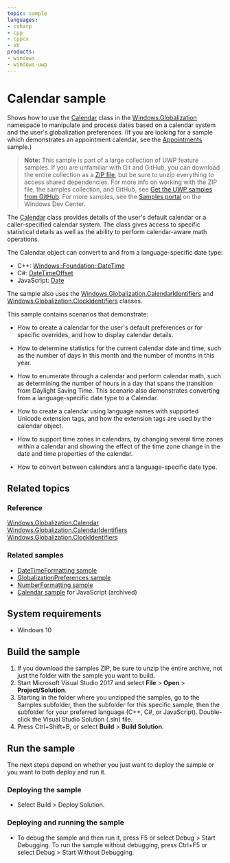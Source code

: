 ```yaml
---
topic: sample
languages:
- csharp
- cpp
- cppcx
- vb
products:
- windows
- windows-uwp
---
```


<!--
  category: GlobalizationAndLocalization
  samplefwlink: http://go.microsoft.com/fwlink/p/?LinkId=624043
-->

# Calendar sample

Shows how to use the [Calendar](http://msdn.microsoft.com/library/windows/apps/br206724) class in the
[Windows.Globalization](https://msdn.microsoft.com/library/windows/apps/windows.globalization.aspx)
namespace to manipulate and process dates based on a calendar system and the user's globalization preferences.
(If you are looking for a sample which demonstrates an appointment calendar, see the [Appointments](../Appointments) sample.)

> **Note:** This sample is part of a large collection of UWP feature samples. 
> If you are unfamiliar with Git and GitHub, you can download the entire collection as a 
> [ZIP file](https://github.com/Microsoft/Windows-universal-samples/archive/master.zip), but be 
> sure to unzip everything to access shared dependencies. For more info on working with the ZIP file, 
> the samples collection, and GitHub, see [Get the UWP samples from GitHub](https://aka.ms/ovu2uq). 
> For more samples, see the [Samples portal](https://aka.ms/winsamples) on the Windows Dev Center. 

The
[Calendar](http://msdn.microsoft.com/library/windows/apps/br206724)
class provides details of the user's default calendar or a caller-specified calendar system.
The class gives access to specific statistical details
as well as the ability to perform calendar-aware math operations.

The Calendar object can convert to and from a language-specific date type:

* C++: [Windows::Foundation::DateTime](https://msdn.microsoft.com/library/windows/apps/windows.foundation.datetime.aspx)
* C#: [DateTimeOffset](http://msdn.microsoft.com/library/windows/apps/system.datetimeoffset.aspx)
* JavaScript: [Date](https://msdn.microsoft.com/library/windows/apps/cd9w2te4.aspx)

The sample also uses the
[Windows.Globalization.CalendarIdentifiers](http://msdn.microsoft.com/library/windows/apps/br229460)
and
[Windows.Globalization.ClockIdentifiers](http://msdn.microsoft.com/library/windows/apps/br229462)
classes.

This sample contains scenarios that demonstrate:

* How to create a calendar for the user's default preferences or for specific overrides, and how to display calendar details. 

* How to determine statistics for the current calendar date and time, such as the number of days in this month and the number of months in this year. 

* How to enumerate through a calendar and perform calendar math, such as determining the number of hours in a day that spans the transition from Daylight Saving Time. 
This scenario also demonstrates converting from a language-specific date type to a Calendar.

* How to create a calendar using language names with supported Unicode extension tags, and how the extension tags are used by the calendar object. 

* How to support time zones in calendars, by changing several time zones within a calendar and showing the effect of the time zone change in the date and time properties of the calendar. 

* How to convert between calendars and a language-specific date type.

## Related topics

### Reference

[Windows.Globalization.Calendar](http://msdn.microsoft.com/library/windows/apps/br206724)  
[Windows.Globalization.CalendarIdentifiers](http://msdn.microsoft.com/library/windows/apps/br229460)  
[Windows.Globalization.ClockIdentifiers](http://msdn.microsoft.com/library/windows/apps/br229462)  

### Related samples

* [DateTimeFormatting sample](../DateTimeFormatting)
* [GlobalizationPreferences sample](../GlobalizationPreferences)
* [NumberFormatting sample](../NumberFormatting)
* [Calendar sample](/archived/Calendar/) for JavaScript (archived)

## System requirements

* Windows 10

## Build the sample

1. If you download the samples ZIP, be sure to unzip the entire archive, not just the folder with the sample you want to build. 
2. Start Microsoft Visual Studio 2017 and select **File** \> **Open** \> **Project/Solution**.
3. Starting in the folder where you unzipped the samples, go to the Samples subfolder, then the subfolder for this specific sample, then the subfolder for your preferred language (C++, C#, or JavaScript). Double-click the Visual Studio Solution (.sln) file.
4. Press Ctrl+Shift+B, or select **Build** \> **Build Solution**.

## Run the sample

The next steps depend on whether you just want to deploy the sample or you want to both deploy and run it.

### Deploying the sample

- Select Build > Deploy Solution.

### Deploying and running the sample

- To debug the sample and then run it, press F5 or select Debug >  Start Debugging. To run the sample without debugging, press Ctrl+F5 or select Debug > Start Without Debugging. 
